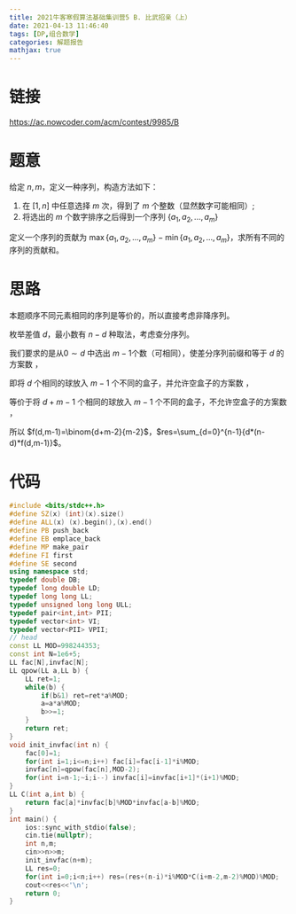 ```yaml
---
title: 2021牛客寒假算法基础集训营5 B. 比武招亲（上）
date: 2021-04-13 11:46:40
tags: [DP,组合数学]
categories: 解题报告
mathjax: true
---
```


# 链接

<https://ac.nowcoder.com/acm/contest/9985/B>

# 题意

给定 $n,m$，定义一种序列，构造方法如下：

1. 在 $[1,n]$ 中任意选择 $m$ 次，得到了 $m$ 个整数（显然数字可能相同）;
2. 将选出的 $m$ 个数字排序之后得到一个序列 $\{ a_{1},a_{2},...,a_{m} \}$

定义一个序列的贡献为 $\max\{ a_{1},a_{2},...,a_{m} \}-\min\{ a_{1},a_{2},...,a_{m} \}$，求所有不同的序列的贡献和。

<!--more-->

# 思路

本题顺序不同元素相同的序列是等价的，所以直接考虑非降序列。

枚举差值 $d$，最小数有 $n-d$ 种取法，考虑查分序列。

我们要求的是从$0\sim d$ 中选出 $m-1$个数（可相同），使差分序列前缀和等于 $d$ 的方案数 ，

即将 $d$ 个相同的球放入 $m-1$ 个不同的盒子，并允许空盒子的方案数 ，

等价于将 $d+m-1$ 个相同的球放入 $m-1$ 个不同的盒子，不允许空盒子的方案数 ，

所以 $f(d,m-1)=\binom{d+m-2}{m-2}$，$res=\sum_{d=0}^{n-1}{d*(n-d)*f(d,m-1)}$。

# 代码

```cpp
#include <bits/stdc++.h>
#define SZ(x) (int)(x).size()
#define ALL(x) (x).begin(),(x).end()
#define PB push_back
#define EB emplace_back
#define MP make_pair
#define FI first
#define SE second
using namespace std;
typedef double DB;
typedef long double LD;
typedef long long LL;
typedef unsigned long long ULL;
typedef pair<int,int> PII;
typedef vector<int> VI;
typedef vector<PII> VPII;
// head
const LL MOD=998244353;
const int N=1e6+5;
LL fac[N],invfac[N];
LL qpow(LL a,LL b) {
    LL ret=1;
    while(b) {
        if(b&1) ret=ret*a%MOD;
        a=a*a%MOD;
        b>>=1;
    }
    return ret;
}
void init_invfac(int n) {
    fac[0]=1;
    for(int i=1;i<=n;i++) fac[i]=fac[i-1]*i%MOD;
    invfac[n]=qpow(fac[n],MOD-2);
    for(int i=n-1;~i;i--) invfac[i]=invfac[i+1]*(i+1)%MOD;
}
LL C(int a,int b) {
    return fac[a]*invfac[b]%MOD*invfac[a-b]%MOD;
}
int main() {
    ios::sync_with_stdio(false);
    cin.tie(nullptr);
    int n,m;
    cin>>n>>m;
    init_invfac(n+m);
    LL res=0;
    for(int i=0;i<n;i++) res=(res+(n-i)*i%MOD*C(i+m-2,m-2)%MOD)%MOD;
    cout<<res<<'\n';
    return 0;
}
```